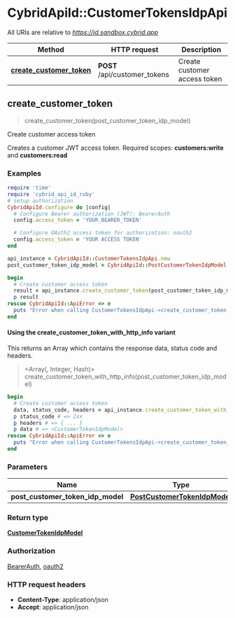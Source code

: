 # CybridApiId::CustomerTokensIdpApi

All URIs are relative to *https://id.sandbox.cybrid.app*

| Method | HTTP request | Description |
| ------ | ------------ | ----------- |
| [**create_customer_token**](CustomerTokensIdpApi.md#create_customer_token) | **POST** /api/customer_tokens | Create customer access token |


## create_customer_token

> <CustomerTokenIdpModel> create_customer_token(post_customer_token_idp_model)

Create customer access token

Creates a customer JWT access token.  Required scopes: **customers:write** and **customers:read**

### Examples

```ruby
require 'time'
require 'cybrid_api_id_ruby'
# setup authorization
CybridApiId.configure do |config|
  # Configure Bearer authorization (JWT): BearerAuth
  config.access_token = 'YOUR_BEARER_TOKEN'

  # Configure OAuth2 access token for authorization: oauth2
  config.access_token = 'YOUR ACCESS TOKEN'
end

api_instance = CybridApiId::CustomerTokensIdpApi.new
post_customer_token_idp_model = CybridApiId::PostCustomerTokenIdpModel.new({customer_guid: 'customer_guid_example', scopes: ['counterparties:read']}) # PostCustomerTokenIdpModel | 

begin
  # Create customer access token
  result = api_instance.create_customer_token(post_customer_token_idp_model)
  p result
rescue CybridApiId::ApiError => e
  puts "Error when calling CustomerTokensIdpApi->create_customer_token: #{e}"
end
```

#### Using the create_customer_token_with_http_info variant

This returns an Array which contains the response data, status code and headers.

> <Array(<CustomerTokenIdpModel>, Integer, Hash)> create_customer_token_with_http_info(post_customer_token_idp_model)

```ruby
begin
  # Create customer access token
  data, status_code, headers = api_instance.create_customer_token_with_http_info(post_customer_token_idp_model)
  p status_code # => 2xx
  p headers # => { ... }
  p data # => <CustomerTokenIdpModel>
rescue CybridApiId::ApiError => e
  puts "Error when calling CustomerTokensIdpApi->create_customer_token_with_http_info: #{e}"
end
```

### Parameters

| Name | Type | Description | Notes |
| ---- | ---- | ----------- | ----- |
| **post_customer_token_idp_model** | [**PostCustomerTokenIdpModel**](PostCustomerTokenIdpModel.md) |  |  |

### Return type

[**CustomerTokenIdpModel**](CustomerTokenIdpModel.md)

### Authorization

[BearerAuth](../README.md#BearerAuth), [oauth2](../README.md#oauth2)

### HTTP request headers

- **Content-Type**: application/json
- **Accept**: application/json

